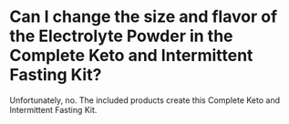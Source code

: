 # Can I change the size and flavor of the Electrolyte Powder in the Complete Keto and Intermittent Fasting Kit?

Unfortunately, no. The included products create this Complete Keto and Intermittent Fasting Kit.